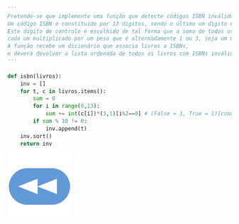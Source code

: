```Python

'''
Pretende-se que implemente uma função que detecte códigos ISBN inválidos. 
Um código ISBN é constituído por 13 digitos, sendo o último um digito de controlo.
Este digito de controlo é escolhido de tal forma que a soma de todos os digitos, 
cada um multiplicado por um peso que é alternadamente 1 ou 3, seja um múltiplo de 10.
A função recebe um dicionário que associa livros a ISBNs,
e deverá devolver a lista ordenada de todos os livros com ISBNs inválidos.
'''

def isbn(livros):
    inv = []
    for t, c in livros.items():
        sum = 0
        for i in range(0,13):
            sum += int(c[i])*(3,1)[i%2==0] # (False = 3, True = 1)[condition == T]
        if sum % 10 != 0:
            inv.append(t)
    inv.sort()
    return inv

```

[![retroceder](https://raw.githubusercontent.com/David81820/Recursos-LCC/main/Rewind.png)](https://david81820.github.io/Recursos-LCC/2ano/2sem/LA2/codigo)